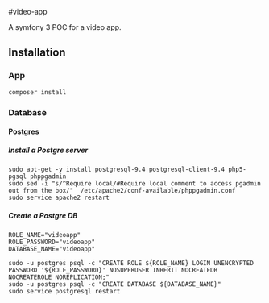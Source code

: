 #video-app

A symfony 3 POC for a video app.


## Installation 

### App

    composer install

### Database

#### Postgres

##### Install a Postgre server

    sudo apt-get -y install postgresql-9.4 postgresql-client-9.4 php5-pgsql phppgadmin
    sudo sed -i "s/^Require local/#Require local comment to access pgadmin out from the box/"  /etc/apache2/conf-available/phppgadmin.conf
    sudo service apache2 restart

##### Create a Postgre DB

    ROLE_NAME="videoapp"
    ROLE_PASSWORD="videoapp"
    DATABASE_NAME="videoapp"
    
    sudo -u postgres psql -c "CREATE ROLE ${ROLE_NAME} LOGIN UNENCRYPTED PASSWORD '${ROLE_PASSWORD}' NOSUPERUSER INHERIT NOCREATEDB NOCREATEROLE NOREPLICATION;"
    sudo -u postgres psql -c "CREATE DATABASE ${DATABASE_NAME}"
    sudo service postgresql restart
